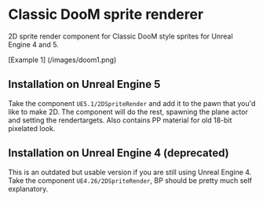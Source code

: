 # Classic DooM sprite renderer
2D sprite render component for Classic DooM style sprites for Unreal Engine 4 and 5.

[Example 1] (/images/doom1.png)

## Installation on Unreal Engine 5

Take the component `UE5.1/2DSpriteRender` and add it to the pawn that you'd like to make 2D. The component will do the rest, spawning the plane actor and setting the rendertargets. Also contains PP material for old 18-bit pixelated look. 

## Installation on Unreal Engine 4 (deprecated)

This is an outdated but usable version if you are still using Unreal Engine 4. Take the component `UE4.26/2DSpriteRender`, BP should be pretty much self explanatory.

